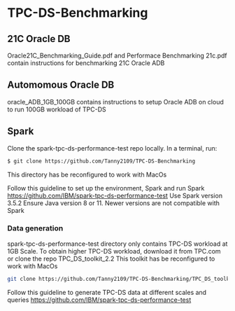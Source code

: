 # TPC-DS-Benchmarking

## 21C Oracle DB

Oracle21C_Benchmarking_Guide.pdf and Performace Benchmarking 21c.pdf contain instructions for benchmarking 21C Oracle ADB

## Automomous Oracle DB

oracle_ADB_1GB_100GB contains instructions to setup Oracle ADB on cloud to run 100GB workload of TPC-DS

## Spark 

Clone the spark-tpc-ds-performance-test repo locally. In a terminal, run:

```bash
$ git clone https://github.com/Tanny2109/TPC-DS-Benchmarking 
```

This directory has be reconfigured to work with MacOs

Follow this guideline to set up the environment, Spark and run Spark  
https://github.com/IBM/spark-tpc-ds-performance-test
Use Spark version 3.5.2
Ensure Java version 8 or 11. Newer versions are not compatible with Spark

### Data generation 
spark-tpc-ds-performance-test directory only contains TPC-DS workload at 1GB Scale. 
To obtain higher TPC-DS workload, download it from TPC.com or clone the repo TPC_DS_toolkit_2.2
This toolkit has be reconfigured to work with MacOs

```bash
git clone https://github.com/Tanny2109/TPC-DS-Benchmarking/TPC_DS_toolkit_2.2/
```

Follow this guideline to generate TPC-DS  data at different scales and  queries 
https://github.com/IBM/spark-tpc-ds-performance-test

